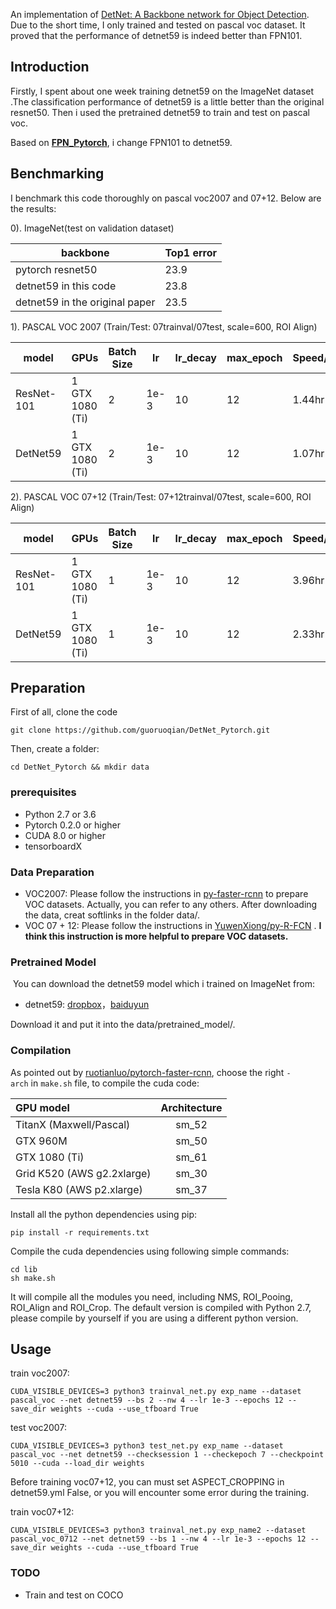 An implementation of [DetNet: A Backbone network for Object Detection](https://arxiv.org/abs/1804.06215). Due to the short time, I only trained and tested on pascal voc dataset. It proved that the performance of detnet59 is indeed better than FPN101. 

## Introduction

Firstly, I spent about one week training detnet59 on the ImageNet dataset .The classification  performance  of detnet59 is a little better than the original resnet50. Then i used the pretrained detnet59 to train and test on pascal voc.

Based on [**FPN_Pytorch**](https://github.com/guoruoqian/FPN_Pytorch/), i change FPN101 to detnet59.

## Benchmarking

I benchmark this code thoroughly on pascal voc2007 and 07+12. Below are the results:

0). ImageNet(test on validation dataset)

| backbone                       | Top1 error |
| ------------------------------ | ---------- |
| pytorch resnet50               | 23.9       |
| detnet59 in this code          | 23.8       |
| detnet59 in the original paper | 23.5       |

1). PASCAL VOC 2007 (Train/Test: 07trainval/07test, scale=600, ROI Align)

| model      | GPUs            | Batch Size | lr   | lr_decay | max_epoch | Speed/epoch | Memory/GPU | mAP  |
| ---------- | --------------- | ---------- | ---- | -------- | --------- | ----------- | ---------- | ---- |
| ResNet-101 | 1 GTX 1080 (Ti) | 2          | 1e-3 | 10       | 12        | 1.44hr      | 6137MB     | 75.7 |
| DetNet59   | 1 GTX 1080 (Ti) | 2          | 1e-3 | 10       | 12        | 1.07hr      | 5412MB     | 75.9 |

2). PASCAL VOC 07+12 (Train/Test: 07+12trainval/07test, scale=600, ROI Align)

| model      | GPUs            | Batch Size | lr   | lr_decay | max_epoch | Speed/epoch | Memory/GPU | mAP  |
| ---------- | --------------- | ---------- | ---- | -------- | --------- | ----------- | ---------- | ---- |
| ResNet-101 | 1 GTX 1080 (Ti) | 1          | 1e-3 | 10       | 12        | 3.96hr      | 9011MB     | 80.5 |
| DetNet59   | 1 GTX 1080 (Ti) | 1          | 1e-3 | 10       | 12        | 2.33hr      | 8015MB     | 80.7 |

## Preparation

First of all, clone the code

```
git clone https://github.com/guoruoqian/DetNet_Pytorch.git
```

Then, create a folder:

```shell
cd DetNet_Pytorch && mkdir data
```

### prerequisites

- Python 2.7 or 3.6
- Pytorch 0.2.0 or higher
- CUDA 8.0 or higher
- tensorboardX

### Data Preparation

- VOC2007: Please follow the instructions in [py-faster-rcnn](https://github.com/rbgirshick/py-faster-rcnn#beyond-the-demo-installation-for-training-and-testing-models) to prepare VOC datasets. Actually, you can refer to any others. After downloading the data, creat softlinks in the folder data/.
- VOC 07 + 12: Please follow the instructions in [YuwenXiong/py-R-FCN](https://github.com/YuwenXiong/py-R-FCN/blob/master/README.md#preparation-for-training--testing) . **I think this instruction is more helpful to prepare VOC datasets.**

### Pretrained Model 

 You can download the detnet59 model which i trained on ImageNet from:

- detnet59: [dropbox](https://www.dropbox.com/home/DetNet?preview=detnet59.pth)，[baiduyun](https://pan.baidu.com/s/14_ztsAKcrZGb4nnm8aCMyQ)

 Download it and put it into the data/pretrained_model/. 

### Compilation

As pointed out by [ruotianluo/pytorch-faster-rcnn](https://github.com/ruotianluo/pytorch-faster-rcnn), choose the right `-arch` in `make.sh` file, to compile the cuda code: 

| GPU model                  | Architecture |
| :------------------------- | :----------: |
| TitanX (Maxwell/Pascal)    |    sm_52     |
| GTX 960M                   |    sm_50     |
| GTX 1080 (Ti)              |    sm_61     |
| Grid K520 (AWS g2.2xlarge) |    sm_30     |
| Tesla K80 (AWS p2.xlarge)  |    sm_37     |

Install all the python dependencies using pip: 

```shell
pip install -r requirements.txt
```

Compile the cuda dependencies using following simple commands: 

```shell
cd lib
sh make.sh
```

It will compile all the modules you need, including NMS, ROI_Pooing, ROI_Align and ROI_Crop. The default version is compiled with Python 2.7, please compile by yourself if you are using a different python version. 

## Usage

train voc2007:

```shell
CUDA_VISIBLE_DEVICES=3 python3 trainval_net.py exp_name --dataset pascal_voc --net detnet59 --bs 2 --nw 4 --lr 1e-3 --epochs 12 --save_dir weights --cuda --use_tfboard True
```

test voc2007:

```shell
CUDA_VISIBLE_DEVICES=3 python3 test_net.py exp_name --dataset pascal_voc --net detnet59 --checksession 1 --checkepoch 7 --checkpoint 5010 --cuda --load_dir weights
```

Before training voc07+12, you can must set ASPECT_CROPPING in detnet59.yml False, or you will encounter some error during the training. 

train voc07+12:

```shell
CUDA_VISIBLE_DEVICES=3 python3 trainval_net.py exp_name2 --dataset pascal_voc_0712 --net detnet59 --bs 1 --nw 4 --lr 1e-3 --epochs 12 --save_dir weights --cuda --use_tfboard True
```
### TODO

- Train and test on COCO